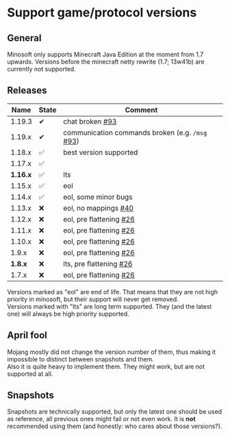 # Support game/protocol versions

## General

Minosoft only supports Minecraft Java Edition at the moment from 1.7 upwards.
Versions before the minecraft netty rewrite (1.7; 13w41b) are currently not supported.

## Releases

| Name       | State | Comment                                                                                                   |
|------------|-------|-----------------------------------------------------------------------------------------------------------|
| 1.19.3     | ✔     | chat broken [#93](https://gitlab.bixilon.de/bixilon/minosoft/-/issues/83)                                 |
| 1.19.x     | ✔     | communication commands broken (e.g. `/msg` [#93](https://gitlab.bixilon.de/bixilon/minosoft/-/issues/83)) |
| 1.18.x     | ✅     | best version supported                                                                                    |
| 1.17.x     | ✅     |                                                                                                           |
| **1.16.x** | ✅     | lts                                                                                                       |
| 1.15.x     | ✅     | eol                                                                                                       |
| 1.14.x     | ✅     | eol, some minor bugs                                                                                      |
| 1.13.x     | ❌     | eol, no mappings  [#40](https://gitlab.bixilon.de/bixilon/minosoft/-/issues/40)                           |
| 1.12.x     | ❌     | eol, pre flattening  [#26](https://gitlab.bixilon.de/bixilon/minosoft/-/issues/26)                        |
| 1.11.x     | ❌     | eol, pre flattening  [#26](https://gitlab.bixilon.de/bixilon/minosoft/-/issues/26)                        |
| 1.10.x     | ❌     | eol, pre flattening  [#26](https://gitlab.bixilon.de/bixilon/minosoft/-/issues/26)                        |
| 1.9.x      | ❌     | eol, pre flattening  [#26](https://gitlab.bixilon.de/bixilon/minosoft/-/issues/26)                        |
| **1.8.x**  | ❌     | lts, pre flattening  [#26](https://gitlab.bixilon.de/bixilon/minosoft/-/issues/26)                        |
| 1.7.x      | ❌     | eol, pre flattening  [#26](https://gitlab.bixilon.de/bixilon/minosoft/-/issues/26)                        |

Versions marked as "eol" are end of life. That means that they are not high priority in minosoft, but their support will never get removed.  
Versions marked with "lts" are long term supported. They (and the latest one) will always be high priority supported.

## April fool

Mojang mostly did not change the version number of them, thus making it impossible to distinct between snapshots and them.  
Also it is quite heavy to implement them. They might work, but are not supported at all.

## Snapshots

Snapshots are technically supported, but only the latest one should be used as reference, all previous ones might fail or not even work.
It is **not** recommended using them (and honestly: who cares about those versions?).
